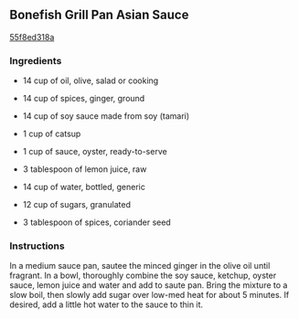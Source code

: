 ## Bonefish Grill Pan Asian Sauce

[55f8ed318a](http://www.food.com/recipe/bonefish-grill-pan-asian-sauce-455541)

### Ingredients

 - 14 cup of oil, olive, salad or cooking

 - 14 cup of spices, ginger, ground

 - 14 cup of soy sauce made from soy (tamari)

 - 1 cup of catsup

 - 1 cup of sauce, oyster, ready-to-serve

 - 3 tablespoon of lemon juice, raw

 - 14 cup of water, bottled, generic

 - 12 cup of sugars, granulated

 - 3 tablespoon of spices, coriander seed

### Instructions

In a medium sauce pan, sautee the minced ginger in the olive oil until fragrant. In a bowl, thoroughly combine the soy sauce, ketchup, oyster sauce, lemon juice and water and add to saute pan. Bring the mixture to a slow boil, then slowly add sugar over low-med heat for about 5 minutes. If desired, add a little hot water to the sauce to thin it.